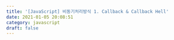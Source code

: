 ```yaml
---
title: '[JavaScript] 비동기처리방식 1. Callback & Callback Hell'
date: 2021-01-05 20:08:51
category: javascript
draft: false
---
```

